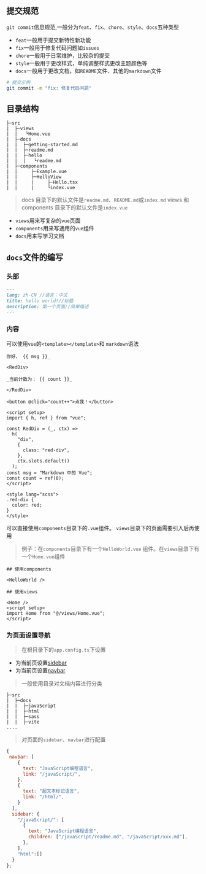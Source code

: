 ## 提交规范

`git commit`信息规范,一般分为`feat`、`fix`、`chore`、`style`、`docs`五种类型

- `feat`一般用于提交新特性新功能
- `fix`一般用于修复代码问题如`issues`
- `chore`一般用于日常维护，比较杂的提交
- `style`一般用于更改样式，单纯调整样式更改主题颜色等
- `docs`一般用于更改文档，如`README`文件、其他的`markdown`文件

```bash
# 提交示例
git commit -m "fix: 修复代码问题"
```

## 目录结构

```
├─src
|  ├─views
|  |   └Home.vue
|  ├─docs
|  |  ├─getting-started.md
|  |  ├─readme.md
|  |  ├─hello
|  |  |   └readme.md
|  ├─components
|  |     ├─Example.vue
|  |     ├─HelloView
|  |     |     ├─Hello.tsx
|  |     |     └index.vue
```

> docs 目录下的默认文件是`readme.md`、`README.md`或`index.md`
> views 和 components 目录下的默认文件是`index.vue`

- `views`用来写复杂的`vue`页面
- `components`用来写通用的`vue`组件
- `docs`用来写学习文档

## `docs`文件的编写

### 头部

```md
---
lang: zh-CN //语言：中文
title: hello world!//标题
description: 第一个页面//简单描述
---
```

### 内容

可以使用`vue`的`<template></template>`和
`markdown`语法

```vue
你好， {{ msg }}_

<RedDiv>

_当前计数为： {{ count }}_

</RedDiv>

<button @click="count++">点我！</button>

<script setup>
import { h, ref } from "vue";

const RedDiv = (_, ctx) =>
  h(
    "div",
    {
      class: "red-div",
    },
    ctx.slots.default()
  );
const msg = "Markdown 中的 Vue";
const count = ref(0);
</script>

<style lang="scss">
.red-div {
  color: red;
}
</style>
```

可以直接使用`components`目录下的`.vue`组件。
`views`目录下的页面需要引入后再使用

> 例子：在`components`目录下有一个`HelloWorld.vue`
> 组件。在`views`目录下有一个`Home.vue`组件

```vue
## 使用components

<HelloWorld />

## 使用views

<Home />
<script setup>
import Home from "@/views/Home.vue";
</script>
```

### 为页面设置导航

> 在根目录下的`app.config.ts`下设置

- 为当前页设置[sidebar](https://v2.vuepress.vuejs.org/zh/reference/default-theme/config.html#sidebar)
- 为当前页设置[navbar](https://v2.vuepress.vuejs.org/zh/reference/default-theme/config.html#navbar)

> 一般使用目录对文档内容进行分类

```
├─src
|  ├─docs
|  |  ├─javaScript
|  |  ├─html
|  |  ├─sass
|  |  ├─vite
....
```

> 对页面的`sidebar`、`navbar`进行配置

```js
{
 navbar: [
    {
      text: "JavaScript编程语言",
      link: "/javaScript/",
    },
    {
      text: "超文本标记语言",
      link: "/html/",
    }
  ],
  sidebar: {
    "/javaScript/": [
      {
        text: "JavaScript编程语言",
        children: ["/javaScript/readme.md", "/javaScript/xxx.md"],
      },
    ],
    "html":[]
  }
};
```
